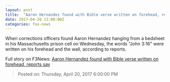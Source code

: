 ```yaml
---
layout: post
title:  "Aaron Hernandez found with Bible verse written on forehead, reports say"
date: 2017-04-20 13:00:00Z
categories: fox-news
---
```


When corrections officers found Aaron Hernandez hanging from a bedsheet in his Massachusetts prison cell on Wednesday, the words "John 3:16" were written on his forehead and the wall, according to reports.


Full story on F3News: [Aaron Hernandez found with Bible verse written on forehead, reports say](http://www.f3nws.com/n/MevgMB)

> Posted on: Thursday, April 20, 2017 6:00:00 PM
